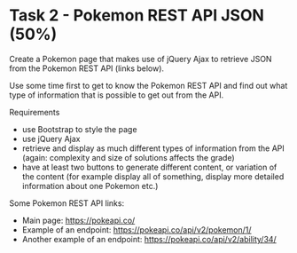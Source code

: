 # Task 2 - Pokemon REST API JSON (50%)

Create a Pokemon page that makes use of jQuery Ajax to retrieve JSON from the Pokemon REST API (links below).

Use some time first to get to know the Pokemon REST API and find out what type of information that is possible to get out from the API.

Requirements
- use Bootstrap to style the page
- use jQuery Ajax
- retrieve and display as much different types of information from the API (again: complexity and size of solutions affects the grade)
- have at least two buttons to generate different content, or variation of the content (for example display all of something, display more detailed information about one Pokemon etc.)

Some Pokemon REST API links:
- Main page: https://pokeapi.co/
- Example of an endpoint: https://pokeapi.co/api/v2/pokemon/1/
- Another example of an endpoint: https://pokeapi.co/api/v2/ability/34/
